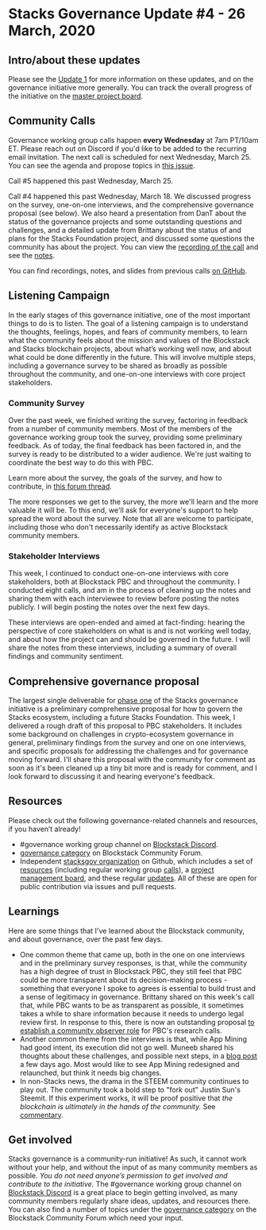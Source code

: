 # Stacks Governance Update #4 - 26 March, 2020

## Intro/about these updates

Please see the [Update 1](https://github.com/stacksgov/updates/blob/update-002/updates/20200304-update-001.md) for more information on these updates, and on the governance initiative more generally. You can track the overall progress of the initiative on the [master project board](https://github.com/stacksgov/pm/projects/1).

## Community Calls

Governance working group calls happen **every Wednesday** at 7am PT/10am ET. Please reach out on Discord if you'd like to be added to the recurring email invitation. The next call is scheduled for next Wednesday, March 25. You can see the agenda and propose topics in [this issue](https://github.com/stacksgov/pm/issues/16).

Call #5 happened this past Wednesday, March 25.



Call #4 happened this past Wednesday, March 18. We discussed progress on the survey, one-on-one interviews, and the comprehensive governance proposal (see below). We also heard a presentation from DanT about the status of the governance projects and some outstanding questions and challenges, and a detailed update from Brittany about the status of and plans for the Stacks Foundation project, and discussed some questions the community has about the project. You can view the [recording of the call](https://youtu.be/u8lZsVFCFtc) and see the [notes](https://github.com/stacksgov/resources/issues/19).

You can find recordings, notes, and slides from previous calls [on GitHub](https://github.com/stacksgov/resources/tree/master/calls).


## Listening Campaign

In the early stages of this governance initiative, one of the most important things to do is to listen. The goal of a listening campaign is to understand the thoughts, feelings, hopes, and fears of community members, to learn what the community feels about the mission and values of the Blockstack and Stacks blockchain projects, about what’s working well now, and about what could be done differently in the future. This will involve multiple steps, including a governance survey to be shared as broadly as possible throughout the community, and one-on-one interviews with core project stakeholders.


### Community Survey

Over the past week, we finished writing the survey, factoring in feedback from a number of community members. Most of the members of the governance working group took the survey, providing some preliminary feedback. As of today, the final feedback has been factored in, and the survey is ready to be distributed to a wider audience. We're just waiting to coordinate the best way to do this with PBC.

Learn more about the survey, the goals of the survey, and how to contribute, in [this forum thread](https://forum.blockstack.org/t/community-governance-survey/10387).

The more responses we get to the survey, the more we'll learn and the more valuable it will be. To this end, we'll ask for everyone's support to help spread the word about the survey. Note that all are welcome to participate, including those who don't necessarily identify as active Blockstack community members.


### Stakeholder Interviews

This week, I continued to conduct one-on-one interviews with core stakeholders, both at Blockstack PBC and throughout the community. I conducted eight calls, and am in the process of cleaning up the notes and sharing them with each interviewee to review before posting the notes publicly. I will begin posting the notes over the next few days.

These interviews are open-ended and aimed at fact-finding: hearing the perspective of core stakeholders on what is and is not working well today, and about how the project can and should be governed in the future. I will share the notes from these interviews, including a summary of overall findings and community sentiment.


## Comprehensive governance proposal

The largest single deliverable for [phase one](https://github.com/stacksgov/pm/projects/1) of the Stacks governance initiative is a preliminary comprehensive proposal for how to govern the Stacks ecosystem, including a future Stacks Foundation. This week, I delivered a rough draft of this proposal to PBC stakeholders. It includes some background on challenges in crypto-ecosystem governance in general, preliminary findings from the survey and one on one interviews, and specific proposals for addressing the challenges and for governance moving forward. I'll share this proposal with the community for comment as soon as it's been cleaned up a tiny bit more and is ready for comment, and I look forward to discussing it and hearing everyone's feedback.


## Resources

Please check out the following governance-related channels and resources, if you haven’t already!

* #governance working group channel on [Blockstack Discord](https://discordapp.com/invite/ny6wGkx).
* [governance category](https://forum.blockstack.org/c/governance) on Blockstack Community Forum.
* Independent [stacksgov organization](https://github.com/stacksgov) on Github, which includes a set of [resources](https://github.com/stacksgov/resources) (including regular working group [calls](https://github.com/stacksgov/resources/tree/master/calls)), a [project management board](https://github.com/stacksgov/pm/projects/1), and these regular [updates](https://github.com/stacksgov/weekly). All of these are open for public contribution via issues and pull requests.


## Learnings

Here are some things that I've learned about the Blockstack community, and about governance, over the past few days.

- One common theme that came up, both in the one on one interviews and in the preliminary survey responses, is that, while the community has a high degree of trust in Blockstack PBC, they still feel that PBC could be more transparent about its decision-making process - something that everyone I spoke to agrees is essential to build trust and a sense of legitimacy in governance. Brittany shared on this week's call that, while PBC wants to be as transparent as possible, it sometimes takes a while to share information because it needs to undergo legal review first. In response to this, there is now an outstanding proposal [to establish a community observer role](https://github.com/stacksgov/pm/issues/17) for PBC's research calls.
- Another common theme from the interviews is that, while App Mining had good intent, its execution did not go well. Muneeb shared his thoughts about these challenges, and possible next steps, in a [blog post](https://blog.blockstack.org/the-next-phase-of-app-mining/) a few days ago. Most would like to see App Mining redesigned and relaunched, but think it needs big changes.
- In non-Stacks news, the drama in the STEEM community continues to play out. The community took a bold step to "fork out" Justin Sun's Steemit. If this experiment works, it will be proof positive that _the blockchain is ultimately in the hands of the community._ See [commentary](https://twitter.com/VitalikButerin/status/1240605327122464768?s=20).

## Get involved

Stacks governance is a community-run initiative! As such, it cannot work without your help, and without the input of as many community members as possible. _You do not need anyone’s permission to get involved and contribute to the initiative._ The #governance working group channel on [Blockstack Discord](https://discordapp.com/invite/ny6wGkx) is a great place to begin getting involved, as many community members regularly share ideas, updates, and resources there. You can also find a number of topics under the [governance category](https://forum.blockstack.org/c/governance) on the Blockstack Community Forum which need your input.

